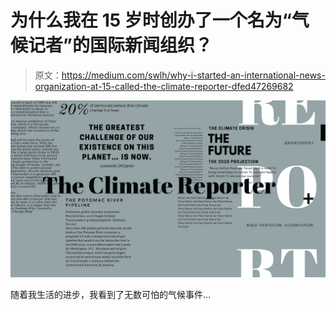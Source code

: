 # 为什么我在 15 岁时创办了一个名为“气候记者”的国际新闻组织？

> 原文：<https://medium.com/swlh/why-i-started-an-international-news-organization-at-15-called-the-climate-reporter-dfed47269682>

![](img/c83adf0a93958ea5a6b41b43a52da8c2.png)

随着我生活的进步，我看到了无数可怕的气候事件…
